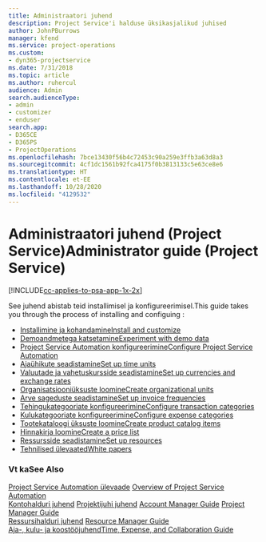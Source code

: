 ```yaml
---
title: Administraatori juhend
description: Project Service'i halduse üksikasjalikud juhised
author: JohnPBurrows
manager: kfend
ms.service: project-operations
ms.custom:
- dyn365-projectservice
ms.date: 7/31/2018
ms.topic: article
ms.author: ruhercul
audience: Admin
search.audienceType:
- admin
- customizer
- enduser
search.app:
- D365CE
- D365PS
- ProjectOperations
ms.openlocfilehash: 7bce13430f56b4c72453c90a259e3ffb3a63d8a3
ms.sourcegitcommit: 4cf1dc1561b92fca4175f0b3813133c5e63ce8e6
ms.translationtype: HT
ms.contentlocale: et-EE
ms.lasthandoff: 10/28/2020
ms.locfileid: "4129532"
---
```

# <a name="administrator-guide-project-service"></a><span data-ttu-id="bfb57-103">Administraatori juhend (Project Service)</span><span class="sxs-lookup"><span data-stu-id="bfb57-103">Administrator guide (Project Service)</span></span>

[!INCLUDE[cc-applies-to-psa-app-1x-2x](../includes/cc-applies-to-psa-app-1x-2x.md)]

<span data-ttu-id="bfb57-104">See juhend abistab teid installimisel ja konfigureerimisel.</span><span class="sxs-lookup"><span data-stu-id="bfb57-104">This guide takes you through the process of installing and configuing :</span></span>  
  
- [<span data-ttu-id="bfb57-105">Installimine ja kohandamine</span><span class="sxs-lookup"><span data-stu-id="bfb57-105">Install and customize</span></span>](install-customize.md)
- [<span data-ttu-id="bfb57-106">Demoandmetega katsetamine</span><span class="sxs-lookup"><span data-stu-id="bfb57-106">Experiment with demo data</span></span>](use-demo-data.md)
- [<span data-ttu-id="bfb57-107">Project Service Automation konfigureerimine</span><span class="sxs-lookup"><span data-stu-id="bfb57-107">Configure Project Service Automation</span></span>](configure.md)
- [<span data-ttu-id="bfb57-108">Ajaühikute seadistamine</span><span class="sxs-lookup"><span data-stu-id="bfb57-108">Set up time units</span></span>](set-up-time-units.md)
- [<span data-ttu-id="bfb57-109">Valuutade ja vahetuskursside seadistamine</span><span class="sxs-lookup"><span data-stu-id="bfb57-109">Set up currencies and exchange rates</span></span>](set-up-currencies-exchange-rates.md)
- [<span data-ttu-id="bfb57-110">Organisatsiooniüksuste loomine</span><span class="sxs-lookup"><span data-stu-id="bfb57-110">Create organizational units</span></span>](create-organizational-units.md)
- [<span data-ttu-id="bfb57-111">Arve sageduste seadistamine</span><span class="sxs-lookup"><span data-stu-id="bfb57-111">Set up invoice frequencies</span></span>](set-up-invoice-frequencies.md)
- [<span data-ttu-id="bfb57-112">Tehingukategooriate konfigureerimine</span><span class="sxs-lookup"><span data-stu-id="bfb57-112">Configure transaction categories</span></span>](configure-transaction-categories.md)
- [<span data-ttu-id="bfb57-113">Kulukategooriate konfigureerimine</span><span class="sxs-lookup"><span data-stu-id="bfb57-113">Configure expense categories</span></span>](configure-expense-categories.md)
- [<span data-ttu-id="bfb57-114">Tootekataloogi üksuste loomine</span><span class="sxs-lookup"><span data-stu-id="bfb57-114">Create product catalog items</span></span>](create-product-catalog-items.md)
- [<span data-ttu-id="bfb57-115">Hinnakirja loomine</span><span class="sxs-lookup"><span data-stu-id="bfb57-115">Create a price list</span></span>](create-price-list.md)
- [<span data-ttu-id="bfb57-116">Ressursside seadistamine</span><span class="sxs-lookup"><span data-stu-id="bfb57-116">Set up resources</span></span>](set-up-resources.md)
- [<span data-ttu-id="bfb57-117">Tehnilised ülevaated</span><span class="sxs-lookup"><span data-stu-id="bfb57-117">White papers</span></span>](white-papers.md)
  
### <a name="see-also"></a><span data-ttu-id="bfb57-118">Vt ka</span><span class="sxs-lookup"><span data-stu-id="bfb57-118">See Also</span></span>  
 <span data-ttu-id="bfb57-119">[Project Service Automation ülevaade](../psa/overview.md)  </span><span class="sxs-lookup"><span data-stu-id="bfb57-119">[Overview of Project Service Automation](../psa/overview.md)  </span></span>  
 <span data-ttu-id="bfb57-120">[Kontohalduri juhend](../psa/account-manager-guide.md) [Projektijuhi juhend](../psa/project-manager-guide.md) </span><span class="sxs-lookup"><span data-stu-id="bfb57-120">[Account Manager Guide](../psa/account-manager-guide.md) [Project Manager Guide](../psa/project-manager-guide.md) </span></span>  
 <span data-ttu-id="bfb57-121">[Ressursihalduri juhend](../psa/resource-manager-guide.md) </span><span class="sxs-lookup"><span data-stu-id="bfb57-121">[Resource Manager Guide](../psa/resource-manager-guide.md) </span></span>  
 [<span data-ttu-id="bfb57-122">Aja-, kulu- ja koostööjuhend</span><span class="sxs-lookup"><span data-stu-id="bfb57-122">Time, Expense, and Collaboration Guide</span></span>](../psa/time-expense-collaboration-guide.md)
